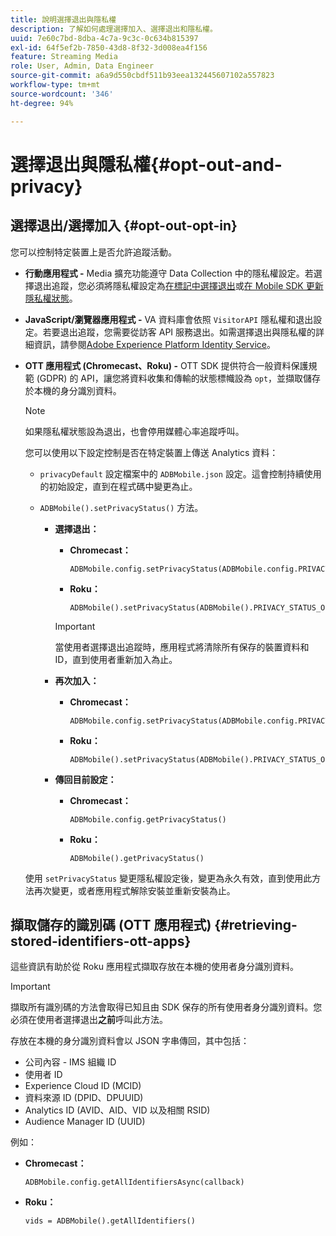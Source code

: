 ```yaml
---
title: 說明選擇退出與隱私權
description: 了解如何處理選擇加入、選擇退出和隱私權。
uuid: 7e60c7bd-8dba-4c7a-9c3c-0c634b815397
exl-id: 64f5ef2b-7850-43d8-8f32-3d008ea4f156
feature: Streaming Media
role: User, Admin, Data Engineer
source-git-commit: a6a9d550cbdf511b93eea132445607102a557823
workflow-type: tm+mt
source-wordcount: '346'
ht-degree: 94%

---
```


# 選擇退出與隱私權{#opt-out-and-privacy}

## 選擇退出/選擇加入 {#opt-out-opt-in}

您可以控制特定裝置上是否允許追蹤活動。

* **行動應用程式 -** Media 擴充功能遵守 Data Collection 中的隱私權設定。若選擇退出追蹤，您必須將隱私權設定為[在標記中選擇退出](https://developer.adobe.com/client-sdks/documentation/getting-started/create-a-mobile-property/#create-a-mobile-property)或[在 Mobile SDK 更新隱私權狀態](https://developer.adobe.com/client-sdks/resources/privacy-and-gdpr/#getprivacystatus)。
* **JavaScript/瀏覽器應用程式 -** VA 資料庫會依照 `VisitorAPI` 隱私權和退出設定。若要退出追蹤，您需要從訪客 API 服務退出。如需選擇退出與隱私權的詳細資訊，請參閱[Adobe Experience Platform Identity Service](https://experienceleague.adobe.com/docs/id-service/using/home.html)。
* **OTT 應用程式 (Chromecast、Roku) -** OTT SDK 提供符合一般資料保護規範 (GDPR) 的 API，讓您將資料收集和傳輸的狀態標幟設為 `opt`，並擷取儲存於本機的身分識別資料。

  >[!NOTE]
  >
  >如果隱私權狀態設為退出，也會停用媒體心率追蹤呼叫。

  您可以使用以下設定控制是否在特定裝置上傳送 Analytics 資料：

   * `privacyDefault` 設定檔案中的 `ADBMobile.json` 設定。這會控制持續使用的初始設定，直到在程式碼中變更為止。

   * `ADBMobile().setPrivacyStatus()` 方法。

      * **選擇退出：**

         * **Chromecast：**

           ```
           ADBMobile.config.setPrivacyStatus(ADBMobile.config.PRIVACY_STATUS_OPT_OUT)
           ```

         * **Roku：**

           ```
           ADBMobile().setPrivacyStatus(ADBMobile().PRIVACY_STATUS_OPT_OUT)
           ```

        >[!IMPORTANT]
        >
        >當使用者選擇退出追蹤時，應用程式將清除所有保存的裝置資料和 ID，直到使用者重新加入為止。

      * **再次加入：**

         * **Chromecast：**

           ```
           ADBMobile.config.setPrivacyStatus(ADBMobile.config.PRIVACY_STATUS_OPT_IN)
           ```

         * **Roku：**

           ```
           ADBMobile().setPrivacyStatus(ADBMobile().PRIVACY_STATUS_OPT_IN)
           ```

      * **傳回目前設定：**

         * **Chromecast：**

           ```
           ADBMobile.config.getPrivacyStatus()
           ```

         * **Roku：**

           ```
           ADBMobile().getPrivacyStatus()
           ```

  使用 `setPrivacyStatus` 變更隱私權設定後，變更為永久有效，直到使用此方法再次變更，或者應用程式解除安裝並重新安裝為止。

## 擷取儲存的識別碼 (OTT 應用程式) {#retrieving-stored-identifiers-ott-apps}

這些資訊有助於從 Roku 應用程式擷取存放在本機的使用者身分識別資料。

>[!IMPORTANT]
>
>擷取所有識別碼的方法會取得已知且由 SDK 保存的所有使用者身分識別資料。您必須在使用者選擇退出&#x200B;**之前**&#x200B;呼叫此方法。

存放在本機的身分識別資料會以 JSON 字串傳回，其中包括：

* 公司內容 - IMS 組織 ID
* 使用者 ID
* Experience Cloud ID (MCID)
* 資料來源 ID (DPID、DPUUID)
* Analytics ID (AVID、AID、VID 以及相關 RSID)
* Audience Manager ID (UUID)

例如：

* **Chromecast：**

  ```
  ADBMobile.config.getAllIdentifiersAsync(callback)
  ```

* **Roku：**

  ```
  vids = ADBMobile().getAllIdentifiers()
  ```
